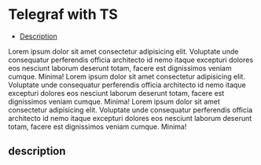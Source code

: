 # Telegraf with TS

- [Description](#desc)

Lorem ipsum dolor sit amet consectetur adipisicing elit. Voluptate unde consequatur perferendis officia architecto id nemo itaque excepturi dolores eos nesciunt laborum deserunt totam, facere est dignissimos veniam cumque. Minima!
Lorem ipsum dolor sit amet consectetur adipisicing elit. Voluptate unde consequatur perferendis officia architecto id nemo itaque excepturi dolores eos nesciunt laborum deserunt totam, facere est dignissimos veniam cumque. Minima!
Lorem ipsum dolor sit amet consectetur adipisicing elit. Voluptate unde consequatur perferendis officia architecto id nemo itaque excepturi dolores eos nesciunt laborum deserunt totam, facere est dignissimos veniam cumque. Minima!

## description